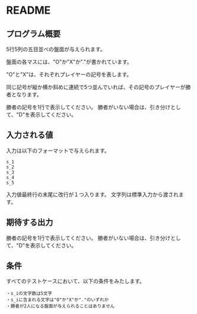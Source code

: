 # README

## プログラム概要
5行5列の五目並べの盤面が与えられます。

盤面の各マスには、"O"か"X"か"."が書かれています。

"O"と"X"は、それぞれプレイヤーの記号を表します。

同じ記号が縦か横か斜めに連続で5つ並んでいれば、その記号のプレイヤーが勝者となります。

勝者の記号を1行で表示してください。
勝者がいない場合は、引き分けとして、"D"を表示してください。

## 入力される値
入力は以下のフォーマットで与えられます。
```
s_1
s_2
s_3
s_4
s_5
```

入力値最終行の末尾に改行が１つ入ります。
文字列は標準入力から渡されます。

## 期待する出力
勝者の記号を1行で表示してください。
勝者がいない場合は、引き分けとして、"D"を表示してください。

## 条件
すべてのテストケースにおいて、以下の条件をみたします。
```
・s_iの文字数は5文字
・s_iに含まれる文字は"O"か"X"か"."のいずれか
・勝者が2人になる盤面が与えられることはありません
```
